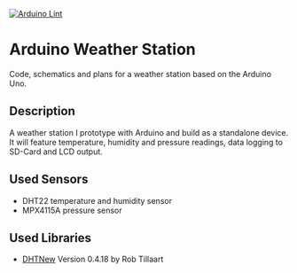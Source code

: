 [![Arduino Lint](https://github.com/sfieger/arduino_weather_station/actions/workflows/arduino_lint.yml/badge.svg?branch=main)](https://github.com/sfieger/arduino_weather_station/actions/workflows/arduino_lint.yml)

# Arduino Weather Station
Code, schematics and plans for a weather station based on the Arduino Uno.

## Description
A weather station I prototype with Arduino and build as a standalone device.
It will feature temperature, humidity and pressure readings, data logging to SD-Card and LCD output.

## Used Sensors
- DHT22 temperature and humidity sensor
- MPX4115A pressure sensor

## Used Libraries
- [DHTNew](https://github.com/RobTillaart/DHTNew/releases/tag/0.4.18) Version 0.4.18 by Rob Tillaart
